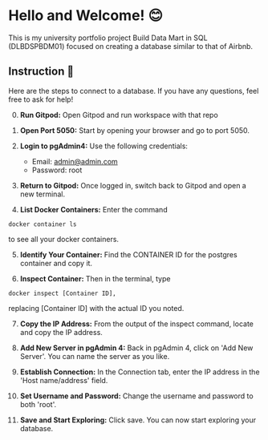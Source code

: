 # Hello and Welcome! 😊

This is my university portfolio project Build Data Mart in SQL (DLBDSPBDM01) focused on creating a database similar to that of Airbnb. 

## Instruction 🐳

Here are the steps to connect to a database. If you have any questions, feel free to ask for help!

0. **Run Gitpod:** Open Gitpod and run workspace with that repo 

1. **Open Port 5050:** Start by opening your browser and go to port 5050.

2. **Login to pgAdmin4:** Use the following credentials:

    - Email: admin@admin.com
    - Password: root

3. **Return to Gitpod:** Once logged in, switch back to Gitpod and open a new terminal.

4. **List Docker Containers:** Enter the command 
```
docker container ls 
```
to see all your docker containers.

5. **Identify Your Container:** Find the CONTAINER ID for the postgres container and copy it.

6. **Inspect Container:** Then in the terminal, type 
```
docker inspect [Container ID],
``` 
replacing [Container ID] with the actual ID you noted.

7. **Copy the IP Address:** From the output of the inspect command, locate and copy the IP address.

8. **Add New Server in pgAdmin 4:** Back in pgAdmin 4, click on 'Add New Server'. You can name the server as you like.

9. **Establish Connection:** In the Connection tab, enter the IP address in the 'Host name/address' field.

10. **Set Username and Password:** Change the username and password to both 'root'.

11. **Save and Start Exploring:** Click save. You can now start exploring your database.